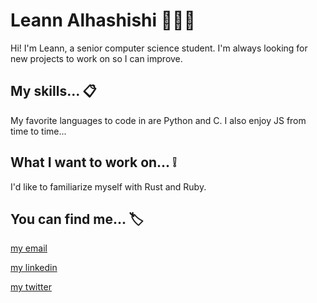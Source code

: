 # Leann Alhashishi 👩🏽‍💻
Hi! I'm Leann, a senior computer science student. I'm always looking for new projects to work on so I can improve.


## My skills... 📋
My favorite languages to code in are Python and C. I also enjoy JS from time to time...


## What I want to work on... ❕
I'd like to familiarize myself with Rust and Ruby.


## You can find me... 🏷
[my email](leannalhashishi@gmail.com)

[my linkedin](https://www.linkedin.com/in/leann-alhashishi-7b6087218/)

[my twitter](twitter.com/leannleannz)


<!---
leann-z/leann-z is a ✨ special ✨ repository because its `README.md` (this file) appears on your GitHub profile.
You can click the Preview link to take a look at your changes.
--->
